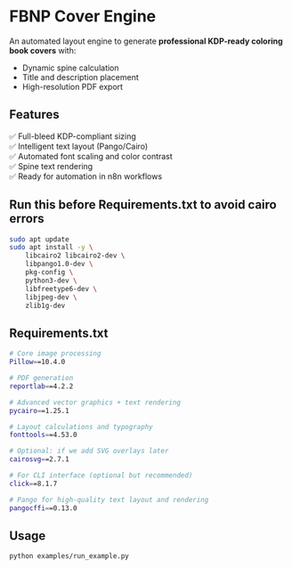 # FBNP Cover Engine

An automated layout engine to generate **professional KDP-ready coloring book covers** with:
- Dynamic spine calculation
- Title and description placement
- High-resolution PDF export

## Features
✅ Full-bleed KDP-compliant sizing  
✅ Intelligent text layout (Pango/Cairo)  
✅ Automated font scaling and color contrast  
✅ Spine text rendering  
✅ Ready for automation in n8n workflows  

## Run this before Requirements.txt to avoid cairo errors
```bash
sudo apt update
sudo apt install -y \
    libcairo2 libcairo2-dev \
    libpango1.0-dev \
    pkg-config \
    python3-dev \
    libfreetype6-dev \
    libjpeg-dev \
    zlib1g-dev
```

## Requirements.txt
```bash
# Core image processing
Pillow==10.4.0

# PDF generation
reportlab==4.2.2

# Advanced vector graphics + text rendering
pycairo==1.25.1

# Layout calculations and typography
fonttools==4.53.0

# Optional: if we add SVG overlays later
cairosvg==2.7.1

# For CLI interface (optional but recommended)
click==8.1.7

# Pango for high-quality text layout and rendering
pangocffi==0.13.0
```

## Usage
```bash
python examples/run_example.py
